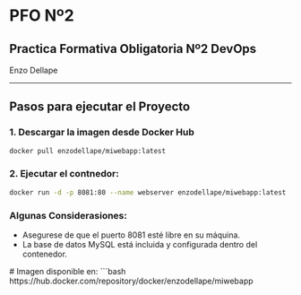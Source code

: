 # PFO Nº2

Practica Formativa Obligatoria Nº2 DevOps  
---
Enzo Dellape

---

## Pasos para ejecutar el Proyecto

### 1. Descargar la imagen desde Docker Hub

```bash
docker pull enzodellape/miwebapp:latest
```
### 2. Ejecutar el contnedor:
```bash
docker run -d -p 8081:80 --name webserver enzodellape/miwebapp:latest
```
### Algunas Considerasiones:
<ul>
  <li>Asegurese de que el puerto 8081 esté libre en su máquina.</li>
  <li>La base de datos MySQL está incluida y configurada dentro del contenedor.</li>
</ul>
# Imagen disponible en: 
```bash
https://hub.docker.com/repository/docker/enzodellape/miwebapp
